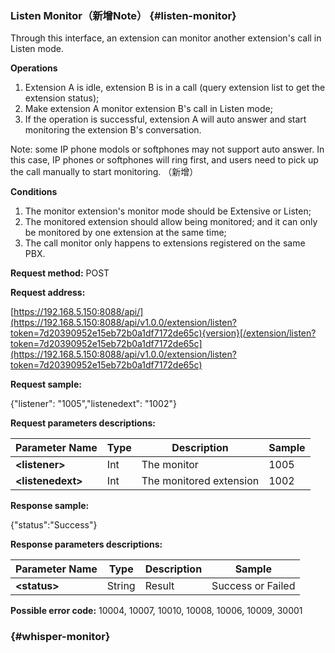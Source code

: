 ### Listen Monitor（新增Note） {#listen-monitor}

Through this interface, an extension can monitor another extension's call in Listen mode.

**Operations**

1. Extension A is idle, extension B is in a call \(query extension list to get the extension status\);
2. Make extension A monitor extension B's call in Listen mode;
3. If the operation is successful, extension A will auto answer and start monitoring the extension B's conversation.

Note: some IP phone modols or softphones may not support auto answer. In this case, IP phones or softphones will ring first, and users need to pick up the call manually to start monitoring. （新增）

**Conditions**

1. The monitor extension's monitor mode should be Extensive or Listen;
2. The monitored extension should allow being monitored; and it can only be monitored by one extension at the same time;
3. The call monitor only happens to extensions registered on the same PBX.

**Request method:** POST

**Request address:**

[https://192.168.5.150:8088/api/](https://192.168.5.150:8088/api/v1.0.0/extension/listen?token=7d20390952e15eb72b0a1df7172de65c){version}[/extension/listen?token=7d20390952e15eb72b0a1df7172de65c](https://192.168.5.150:8088/api/v1.0.0/extension/listen?token=7d20390952e15eb72b0a1df7172de65c)

**Request sample:**

{"listener": "1005","listenedext": "1002"}

**Request parameters descriptions:**

| **Parameter Name** | **Type** | **Description** | **Sample** |
| --- | --- | --- | --- |
| **&lt;listener&gt;** | Int | The monitor | 1005 |
| **&lt;listenedext&gt;** | Int | The monitored extension | 1002 |

**Response sample:**

{"status":"Success"}

**Response parameters descriptions:**

| **Parameter Name** | **Type** | **Description** | **Sample** |
| --- | --- | --- | --- |
| **&lt;status&gt;** | String | Result | Success or Failed |

**Possible error code:** 10004, 10007, 10010, 10008, 10006, 10009, 30001

###  {#whisper-monitor}



